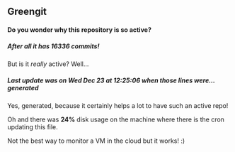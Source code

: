 ## Greengit

#### Do you wonder why this repository is so active?

##### After all it has 16336 commits!

But is it *really* active? Well...

##### Last update was on Wed Dec 23 at 12:25:06 when those lines were... generated

Yes, generated, because it certainly helps a lot to have such an active repo!

Oh and there was **24%** disk usage on the machine
where there is the cron updating this file.

Not the best way to monitor a VM in the cloud but it works! :)
